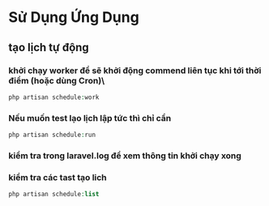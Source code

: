 # Sử Dụng Ứng Dụng
## tạo lịch tự động
### khởi chạy worker để sẽ khởi động commend liên tục khi tới thời điểm (hoặc dùng Cron)\
```php
php artisan schedule:work
```
### Nếu muốn test lạo lịch lập tức thì chỉ cần
```php
php artisan schedule:run
```
### kiểm tra trong laravel.log để xem thông tin khởi chạy xong

### kiểm tra các tast tạo lich
```php
php artisan schedule:list
```
